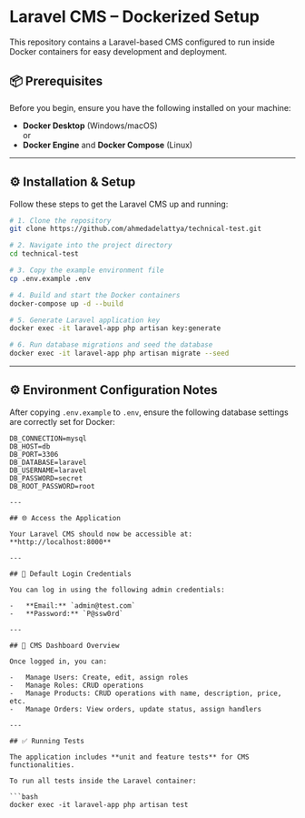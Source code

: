 # Laravel CMS – Dockerized Setup

This repository contains a Laravel-based CMS configured to run inside Docker containers for easy development and deployment.

## 📦 Prerequisites

Before you begin, ensure you have the following installed on your machine:

-   **Docker Desktop** (Windows/macOS)  
    or
-   **Docker Engine** and **Docker Compose** (Linux)

---

## ⚙️ Installation & Setup

Follow these steps to get the Laravel CMS up and running:

```bash
# 1. Clone the repository
git clone https://github.com/ahmedadelattya/technical-test.git

# 2. Navigate into the project directory
cd technical-test

# 3. Copy the example environment file
cp .env.example .env

# 4. Build and start the Docker containers
docker-compose up -d --build

# 5. Generate Laravel application key
docker exec -it laravel-app php artisan key:generate

# 6. Run database migrations and seed the database
docker exec -it laravel-app php artisan migrate --seed
```

---

## ⚙️ Environment Configuration Notes

After copying `.env.example` to `.env`, ensure the following database settings are correctly set for Docker:

````env
DB_CONNECTION=mysql
DB_HOST=db
DB_PORT=3306
DB_DATABASE=laravel
DB_USERNAME=laravel
DB_PASSWORD=secret
DB_ROOT_PASSWORD=root

---

## 🌐 Access the Application

Your Laravel CMS should now be accessible at:
**http://localhost:8000**

---

## 🔐 Default Login Credentials

You can log in using the following admin credentials:

-   **Email:** `admin@test.com`
-   **Password:** `P@ssw0rd`

---

## 🧭 CMS Dashboard Overview

Once logged in, you can:

-   Manage Users: Create, edit, assign roles
-   Manage Roles: CRUD operations
-   Manage Products: CRUD operations with name, description, price, etc.
-   Manage Orders: View orders, update status, assign handlers

---

## ✅ Running Tests

The application includes **unit and feature tests** for CMS functionalities.

To run all tests inside the Laravel container:

```bash
docker exec -it laravel-app php artisan test
````
